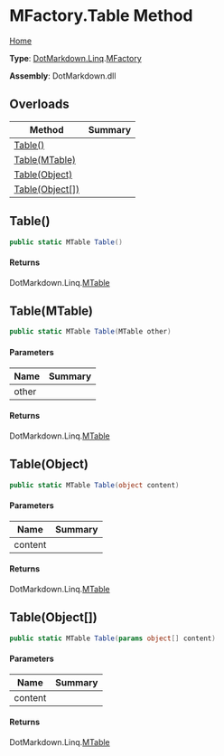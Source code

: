 # MFactory\.Table Method

[Home](../../../../README.md)

**Type**: [DotMarkdown.Linq](../../README.md)\.[MFactory](../README.md)

**Assembly**: DotMarkdown\.dll

## Overloads

| Method | Summary |
| ------ | ------- |
| [Table()](#DotMarkdown_Linq_MFactory_Table) | |
| [Table(MTable)](#DotMarkdown_Linq_MFactory_Table_DotMarkdown_Linq_MTable_) | |
| [Table(Object)](#DotMarkdown_Linq_MFactory_Table_System_Object_) | |
| [Table(Object\[\])](#DotMarkdown_Linq_MFactory_Table_System_Object___) | |

## Table\(\)<a name="DotMarkdown_Linq_MFactory_Table"></a>

```csharp
public static MTable Table()
```

#### Returns

DotMarkdown\.Linq\.[MTable](../../MTable/README.md)

## Table\(MTable\)<a name="DotMarkdown_Linq_MFactory_Table_DotMarkdown_Linq_MTable_"></a>

```csharp
public static MTable Table(MTable other)
```

#### Parameters

| Name | Summary |
| ---- | ------- |
| other | |

#### Returns

DotMarkdown\.Linq\.[MTable](../../MTable/README.md)

## Table\(Object\)<a name="DotMarkdown_Linq_MFactory_Table_System_Object_"></a>

```csharp
public static MTable Table(object content)
```

#### Parameters

| Name | Summary |
| ---- | ------- |
| content | |

#### Returns

DotMarkdown\.Linq\.[MTable](../../MTable/README.md)

## Table\(Object\[\]\)<a name="DotMarkdown_Linq_MFactory_Table_System_Object___"></a>

```csharp
public static MTable Table(params object[] content)
```

#### Parameters

| Name | Summary |
| ---- | ------- |
| content | |

#### Returns

DotMarkdown\.Linq\.[MTable](../../MTable/README.md)

